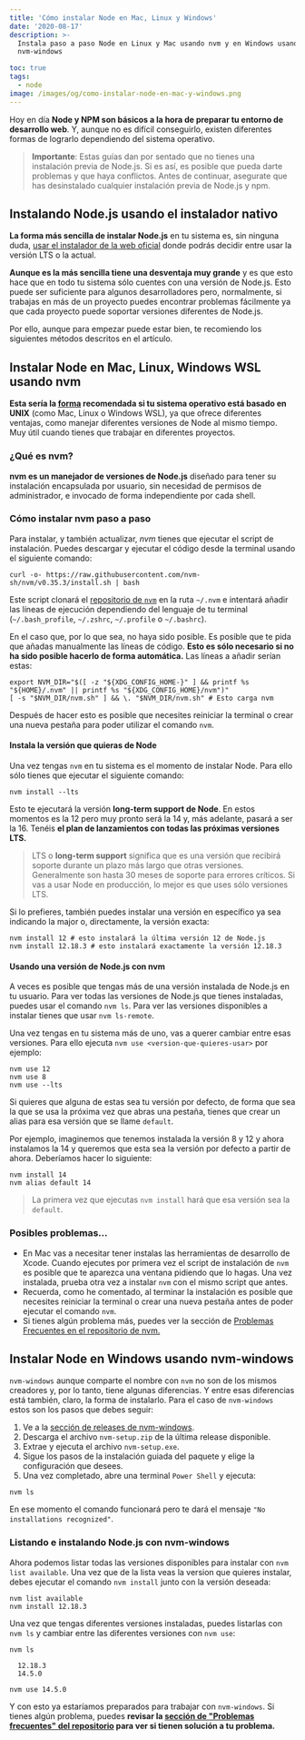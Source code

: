 ```yaml
---
title: 'Cómo instalar Node en Mac, Linux y Windows'
date: '2020-08-17'
description: >-
  Instala paso a paso Node en Linux y Mac usando nvm y en Windows usando
  nvm-windows

toc: true
tags:
  - node
image: /images/og/como-instalar-node-en-mac-y-windows.png
---
```


Hoy en día **Node y NPM son básicos a la hora de preparar tu entorno de desarrollo web**. Y, aunque no es difícil conseguirlo, existen diferentes formas de lograrlo dependiendo del sistema operativo.

> **Importante**: Estas guías dan por sentado que no tienes una instalación previa de Node.js. Si es así, es posible que pueda darte problemas y que haya conflictos. Antes de continuar, asegurate que has desinstalado cualquier instalación previa de Node.js y npm.

## Instalando Node.js usando el instalador nativo

**La forma más sencilla de instalar Node.js** en tu sistema es, sin ninguna duda, [usar el instalador de la web oficial](https://nodejs.org/es/) donde podrás decidir entre usar la versión LTS o la actual.

**Aunque es la más sencilla tiene una desventaja muy grande** y es que esto hace que en todo tu sistema sólo cuentes con una versión de Node.js. Esto puede ser suficiente para algunos desarrolladores pero, normalmente, si trabajas en más de un proyecto puedes encontrar problemas fácilmente ya que cada proyecto puede soportar versiones diferentes de Node.js.

Por ello, aunque para empezar puede estar bien, te recomiendo los siguientes métodos descritos en el artículo.

## Instalar Node en Mac, Linux, Windows WSL usando nvm

**Esta sería la [forma](https://google.com) recomendada si tu sistema operativo está basado en UNIX** (como Mac, Linux o Windows WSL), ya que ofrece diferentes ventajas, como manejar diferentes versiones de Node al mismo tiempo. Muy útil cuando tienes que trabajar en diferentes proyectos.

### ¿Qué es nvm?

**nvm es un manejador de versiones de Node.js** diseñado para tener su instalación encapsulada por usuario, sin necesidad de permisos de administrador, e invocado de forma independiente por cada shell.

### Cómo instalar nvm paso a paso

Para instalar, y también actualizar, *nvm* tienes que ejecutar el script de instalación. Puedes descargar y ejecutar el código desde la terminal usando el siguiente comando:

```
curl -o- https://raw.githubusercontent.com/nvm-sh/nvm/v0.35.3/install.sh | bash
```

Este script clonará el [repositorio de `nvm`](https://github.com/nvm-sh/nvm) en la ruta `~/.nvm` e intentará añadir las líneas de ejecución dependiendo del lenguaje de tu terminal (`~/.bash_profile`, `~/.zshrc`, `~/.profile` o `~/.bashrc`).

En el caso que, por lo que sea, no haya sido posible. Es posible que te pida que añadas manualmente las líneas de código. **Esto es sólo necesario si no ha sido posible hacerlo de forma automática.** Las líneas a añadir serían estas:

```
export NVM_DIR="$([ -z "${XDG_CONFIG_HOME-}" ] && printf %s "${HOME}/.nvm" || printf %s "${XDG_CONFIG_HOME}/nvm")"
[ -s "$NVM_DIR/nvm.sh" ] && \. "$NVM_DIR/nvm.sh" # Esto carga nvm
```

Después de hacer esto es posible que necesites reiniciar la terminal o crear una nueva pestaña para poder utilizar el comando `nvm`.

#### Instala la versión que quieras de Node

Una vez tengas `nvm` en tu sistema es el momento de instalar Node. Para ello sólo tienes que ejecutar el siguiente comando:

```
nvm install --lts
```

Esto te ejecutará la versión **long-term support de Node**. En estos momentos es la 12 pero muy pronto será la 14 y, más adelante, pasará a ser la 16. Tenéis **el plan de lanzamientos con todas las próximas versiones LTS.**

> LTS o **long-term support** significa que es una versión que recibirá soporte durante un plazo más largo que otras versiones. Generalmente son hasta 30 meses de soporte para errores críticos. Si vas a usar Node en producción, lo mejor es que uses sólo versiones LTS.

Si lo prefieres, también puedes instalar una versión en específico ya sea indicando la major o, directamente, la versión exacta:

```
nvm install 12 # esto instalará la última versión 12 de Node.js
nvm install 12.18.3 # esto instalará exactamente la versión 12.18.3
```

#### Usando una versión de Node.js con nvm

A veces es posible que tengas más de una versión instalada de Node.js en tu usuario. Para ver todas las versiones de Node.js que tienes instaladas, puedes usar el comando `nvm ls`. Para ver las versiones disponibles a instalar tienes que usar `nvm ls-remote`.

Una vez tengas en tu sistema más de uno, vas a querer cambiar entre esas versiones. Para ello ejecuta `nvm use <version-que-quieres-usar>` por ejemplo:

```
nvm use 12
nvm use 8
nvm use --lts
```

Si quieres que alguna de estas sea tu versión por defecto, de forma que sea la que se usa la próxima vez que abras una pestaña, tienes que crear un alias para esa versión que se llame `default`.

Por ejemplo, imaginemos que tenemos instalada la versión 8 y 12 y ahora instalamos la 14 y queremos que esta sea la versión por defecto a partir de ahora. Deberíamos hacer lo siguiente:

```
nvm install 14
nvm alias default 14
```
> La primera vez que ejecutas `nvm install` hará que esa versión sea la `default`.


### Posibles problemas...

* En Mac vas a necesitar tener instalas las herramientas de desarrollo de Xcode. Cuando ejecutes por primera vez el script de instalación de `nvm` es posible que te aparezca una ventana pidiendo que lo hagas. Una vez instalada, prueba otra vez a instalar `nvm` con el mismo script que antes.
* Recuerda, como he comentado, al terminar la instalación es posible que necesites reiniciar la terminal o crear una nueva pestaña antes de poder ejecutar el comando `nvm`.
* Si tienes algún problema más, puedes ver la sección de [Problemas Frecuentes en el repositorio de nvm.](https://github.com/nvm-sh/nvm#troubleshooting-on-linux)

## Instalar Node en Windows usando nvm-windows

`nvm-windows` aunque comparte el nombre con `nvm` no son de los mismos creadores y, por lo tanto, tiene algunas diferencias. Y entre esas diferencias está también, claro, la forma de instalarlo. Para el caso de `nvm-windows` estos son los pasos que debes seguir:

1. Ve a la [sección de releases de nvm-windows](https://github.com/coreybutler/nvm-windows/releases).
2. Descarga el archivo `nvm-setup.zip` de la última release disponible.
3. Extrae y ejecuta el archivo `nvm-setup.exe`.
4. Sigue los pasos de la instalación guiada del paquete y elige la configuración que desees.
5. Una vez completado, abre una terminal `Power Shell` y ejecuta:

```
nvm ls
```

En ese momento el comando funcionará pero te dará el mensaje `"No installations recognized"`.

### Listando e instalando Node.js con nvm-windows

Ahora podemos listar todas las versiones disponibles para instalar con `nvm list available`. Una vez que de la lista veas la version que quieres instalar, debes ejecutar el comando `nvm install` junto con la versión deseada:

```
nvm list available
nvm install 12.18.3
```

Una vez que tengas diferentes versiones instaladas, puedes listarlas con `nvm ls` y cambiar entre las diferentes versiones con `nvm use`:

```
nvm ls

  12.18.3
  14.5.0

nvm use 14.5.0
```

Y con esto ya estaríamos preparados para trabajar con `nvm-windows`. Si tienes algún problema, puedes **revisar la [sección de "Problemas frecuentes" del repositorio](https://github.com/coreybutler/nvm-windows/wiki/Common-Issues) para ver si tienen solución a tu problema.**
